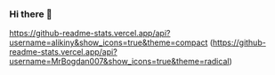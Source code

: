 ### Hi there 👋

https://github-readme-stats.vercel.app/api?username=alikiny&show_icons=true&theme=compact
(https://github-readme-stats.vercel.app/api?username=MrBogdan007&show_icons=true&theme=radical)
